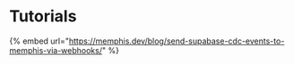 # Tutorials

{% embed url="https://memphis.dev/blog/send-supabase-cdc-events-to-memphis-via-webhooks/" %}
